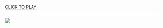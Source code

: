 
<a href="https://premium76.site?title=disney_games_unblocked&ref=13M">CLICK TO PLAY</a></h3>
<hr>

<a href="https://premium76.site?title=disney_games_unblocked&ref=13M"><img src="https://clearcache.store/games.png"></a>


